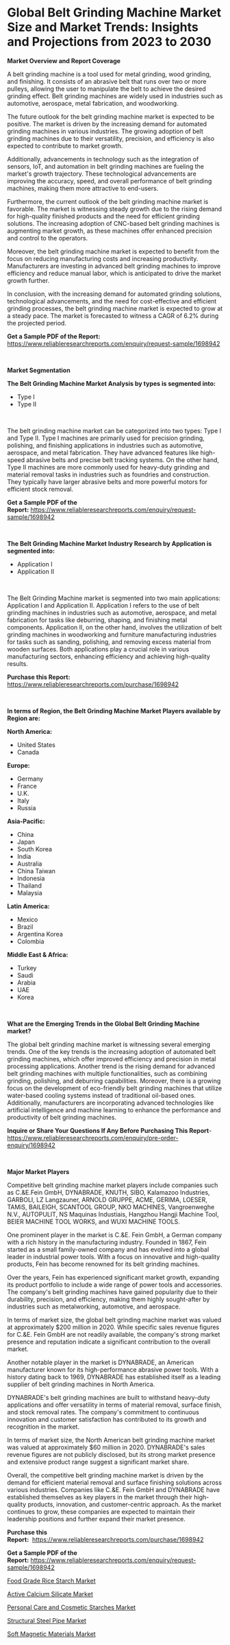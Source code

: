 <p><h1>Global Belt Grinding Machine Market Size and Market Trends: Insights and Projections from 2023 to 2030</h1></p><p><strong>Market Overview and Report Coverage</strong></p>
<p><p>A belt grinding machine is a tool used for metal grinding, wood grinding, and finishing. It consists of an abrasive belt that runs over two or more pulleys, allowing the user to manipulate the belt to achieve the desired grinding effect. Belt grinding machines are widely used in industries such as automotive, aerospace, metal fabrication, and woodworking.</p><p>The future outlook for the belt grinding machine market is expected to be positive. The market is driven by the increasing demand for automated grinding machines in various industries. The growing adoption of belt grinding machines due to their versatility, precision, and efficiency is also expected to contribute to market growth.</p><p>Additionally, advancements in technology such as the integration of sensors, IoT, and automation in belt grinding machines are fueling the market's growth trajectory. These technological advancements are improving the accuracy, speed, and overall performance of belt grinding machines, making them more attractive to end-users.</p><p>Furthermore, the current outlook of the belt grinding machine market is favorable. The market is witnessing steady growth due to the rising demand for high-quality finished products and the need for efficient grinding solutions. The increasing adoption of CNC-based belt grinding machines is augmenting market growth, as these machines offer enhanced precision and control to the operators.</p><p>Moreover, the belt grinding machine market is expected to benefit from the focus on reducing manufacturing costs and increasing productivity. Manufacturers are investing in advanced belt grinding machines to improve efficiency and reduce manual labor, which is anticipated to drive the market growth further.</p><p>In conclusion, with the increasing demand for automated grinding solutions, technological advancements, and the need for cost-effective and efficient grinding processes, the belt grinding machine market is expected to grow at a steady pace. The market is forecasted to witness a CAGR of 6.2% during the projected period.</p></p>
<p><strong>Get a Sample PDF of the Report:</strong> <a href="https://www.reliableresearchreports.com/enquiry/request-sample/1698942">https://www.reliableresearchreports.com/enquiry/request-sample/1698942</a></p>
<p>&nbsp;</p>
<p><strong>Market Segmentation</strong></p>
<p><strong>The Belt Grinding Machine Market Analysis by types is segmented into:</strong></p>
<p><ul><li>Type I</li><li>Type II</li></ul></p>
<p>&nbsp;</p>
<p><p>The belt grinding machine market can be categorized into two types: Type I and Type II. Type I machines are primarily used for precision grinding, polishing, and finishing applications in industries such as automotive, aerospace, and metal fabrication. They have advanced features like high-speed abrasive belts and precise belt tracking systems. On the other hand, Type II machines are more commonly used for heavy-duty grinding and material removal tasks in industries such as foundries and construction. They typically have larger abrasive belts and more powerful motors for efficient stock removal.</p></p>
<p><strong>Get a Sample PDF of the Report:</strong>&nbsp;<a href="https://www.reliableresearchreports.com/enquiry/request-sample/1698942">https://www.reliableresearchreports.com/enquiry/request-sample/1698942</a></p>
<p>&nbsp;</p>
<p><strong>The Belt Grinding Machine Market Industry Research by Application is segmented into:</strong></p>
<p><ul><li>Application I</li><li>Application II</li></ul></p>
<p>&nbsp;</p>
<p><p>The Belt Grinding Machine market is segmented into two main applications: Application I and Application II. Application I refers to the use of belt grinding machines in industries such as automotive, aerospace, and metal fabrication for tasks like deburring, shaping, and finishing metal components. Application II, on the other hand, involves the utilization of belt grinding machines in woodworking and furniture manufacturing industries for tasks such as sanding, polishing, and removing excess material from wooden surfaces. Both applications play a crucial role in various manufacturing sectors, enhancing efficiency and achieving high-quality results.</p></p>
<p><strong>Purchase this Report:</strong>&nbsp; <a href="https://www.reliableresearchreports.com/purchase/1698942">https://www.reliableresearchreports.com/purchase/1698942</a></p>
<p>&nbsp;</p>
<p><strong>In terms of Region, the Belt Grinding Machine Market Players available by Region are:</strong></p>
<p>
    <p> <strong> North America: </strong>
        <ul>
            <li>United States</li>
            <li>Canada</li>
        </ul>
        </p> 
    <p> <strong> Europe: </strong>
        <ul>
            <li>Germany</li>
            <li>France</li>
            <li>U.K.</li>
            <li>Italy</li>
            <li>Russia</li>
        </ul>
        </p> 
    <p> <strong> Asia-Pacific: </strong>
        <ul>
            <li>China</li>
            <li>Japan</li>
            <li>South Korea</li>
            <li>India</li>
            <li>Australia</li>
            <li>China Taiwan</li>
            <li>Indonesia</li>
            <li>Thailand</li>
            <li>Malaysia</li>
        </ul>
        </p> 
    <p> <strong> Latin America: </strong>
        <ul>
            <li>Mexico</li>
            <li>Brazil</li>
            <li>Argentina Korea</li>
            <li>Colombia</li>
        </ul>
        </p> 
    <p> <strong> Middle East & Africa: </strong>
        <ul>
            <li>Turkey</li>
            <li>Saudi</li>
            <li>Arabia</li>
            <li>UAE</li>
            <li>Korea</li>
        </ul>
    </p>
    </p>
<p>&nbsp;</p>
<p><strong>What are the Emerging Trends in the Global Belt Grinding Machine market?</strong></p>
<p><p>The global belt grinding machine market is witnessing several emerging trends. One of the key trends is the increasing adoption of automated belt grinding machines, which offer improved efficiency and precision in metal processing applications. Another trend is the rising demand for advanced belt grinding machines with multiple functionalities, such as combining grinding, polishing, and deburring capabilities. Moreover, there is a growing focus on the development of eco-friendly belt grinding machines that utilize water-based cooling systems instead of traditional oil-based ones. Additionally, manufacturers are incorporating advanced technologies like artificial intelligence and machine learning to enhance the performance and productivity of belt grinding machines.</p></p>
<p><strong>Inquire or Share Your Questions If Any Before Purchasing This Report</strong>- <a href="https://www.reliableresearchreports.com/enquiry/pre-order-enquiry/1698942">https://www.reliableresearchreports.com/enquiry/pre-order-enquiry/1698942</a></p>
<p>&nbsp;</p>
<p><strong>Major Market Players</strong></p>
<p><p>Competitive belt grinding machine market players include companies such as C.&E.Fein GmbH, DYNABRADE, KNUTH, SIBO, Kalamazoo Industries, GARBOLI, LZ Langzauner, ARNOLD GRUPPE, ACME, GERIMA, LOESER, TAMiS, BAILEIGH, SCANTOOL GROUP, NKO MACHINES, Vangroenweghe N.V., AUTOPULIT, NS Maquinas Industiais, Hangzhou Hangji Machine Tool, BEIER MACHINE TOOL WORKS, and WUXI MACHINE TOOLS.</p><p>One prominent player in the market is C.&E. Fein GmbH, a German company with a rich history in the manufacturing industry. Founded in 1867, Fein started as a small family-owned company and has evolved into a global leader in industrial power tools. With a focus on innovative and high-quality products, Fein has become renowned for its belt grinding machines.</p><p>Over the years, Fein has experienced significant market growth, expanding its product portfolio to include a wide range of power tools and accessories. The company's belt grinding machines have gained popularity due to their durability, precision, and efficiency, making them highly sought-after by industries such as metalworking, automotive, and aerospace.</p><p>In terms of market size, the global belt grinding machine market was valued at approximately $200 million in 2020. While specific sales revenue figures for C.&E. Fein GmbH are not readily available, the company's strong market presence and reputation indicate a significant contribution to the overall market.</p><p>Another notable player in the market is DYNABRADE, an American manufacturer known for its high-performance abrasive power tools. With a history dating back to 1969, DYNABRADE has established itself as a leading supplier of belt grinding machines in North America.</p><p>DYNABRADE's belt grinding machines are built to withstand heavy-duty applications and offer versatility in terms of material removal, surface finish, and stock removal rates. The company's commitment to continuous innovation and customer satisfaction has contributed to its growth and recognition in the market.</p><p>In terms of market size, the North American belt grinding machine market was valued at approximately $60 million in 2020. DYNABRADE's sales revenue figures are not publicly disclosed, but its strong market presence and extensive product range suggest a significant market share.</p><p>Overall, the competitive belt grinding machine market is driven by the demand for efficient material removal and surface finishing solutions across various industries. Companies like C.&E. Fein GmbH and DYNABRADE have established themselves as key players in the market through their high-quality products, innovation, and customer-centric approach. As the market continues to grow, these companies are expected to maintain their leadership positions and further expand their market presence.</p></p>
<p><strong>Purchase this Report:</strong>&nbsp;&nbsp;<a href="https://www.reliableresearchreports.com/purchase/1698942">https://www.reliableresearchreports.com/purchase/1698942</a></p>
<p></p>
<p><strong>Get a Sample PDF of the Report:</strong>&nbsp;<a href="https://www.reliableresearchreports.com/enquiry/request-sample/1698942">https://www.reliableresearchreports.com/enquiry/request-sample/1698942</a></p>
<p><p><a href="https://medium.com/@rosm15203/food-grade-rice-starch-market-outlook-industry-overview-and-forecast-2023-to-2030-7ee15bead00f">Food Grade Rice Starch Market</a></p><p><a href="https://www.linkedin.com/pulse/active-calcium-silicate-market-research-report-provides-thorough-yrenc/">Active Calcium Silicate Market</a></p><p><a href="https://medium.com/@maryg156987/personal-care-and-cosmetic-starches-market-report-reveals-the-latest-trends-and-growth-4834ab021f1d">Personal Care and Cosmetic Starches Market</a></p><p><a href="https://www.linkedin.com/pulse/structural-steel-pipe-market-size-2023-2030-global-industrial-hlomc/">Structural Steel Pipe Market</a></p><p><a href="https://www.linkedin.com/pulse/soft-magnetic-materials-market-size-share-global-analysis-l9cpc/">Soft Magnetic Materials Market</a></p></p>